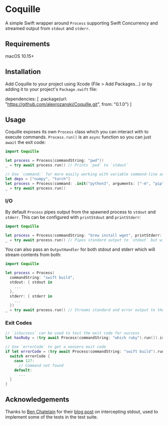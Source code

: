 # Coquille

A simple Swift wrapper around `Process` supporting Swift Concurrency and streamed output from `stdout` and `stderr`.

## Requirements

macOS 10.15+

## Installation

Add Coquille to your project using Xcode (File > Add Packages...) or by adding it to your project's `Package.swift` file:

dependencies: [
  .package(url: "https://github.com/alexrozanski/Coquille.git", from: "0.1.0")
]

## Usage

Coquille exposes its own `Process` class which you can interact with to execute commands. `Process.run()` is an `async` function so you can just `await` the exit code:

```swift
import Coquille

let process = Process(commandString: "pwd"))
_ = try await process.run() // Prints `pwd` to `stdout`

// Use `command:` for more easily working with variable command-line arguments
let deps = ["numpy", "torch"]
let process = Process(command: .init("python3", arguments: ["-m", "pip", "install"] + deps)))
_ = try await process.run()
```

### I/O

By default `Process` pipes output from the spawned process to `stdout` and `stderr`. This can be configured with `printStdout` and `printStderr`:

```swift
import Coquille

let process = Process(commandString: "brew install wget", printStderr: false))
_ = try await process.run() // Pipes standard output to `stdout` but will not pipe error output to `stderr`
```

You can also pass an `OutputHandler` for both stdout and stderr which will stream contents from both:

```swift
import Coquille

let process = Process(
  commandString: "swift build",
  stdout: { stdout in
    ...
  },
  stderr: { stderr in
    ...
  })
_ = try await process.run() // Streams standard and error output to the handlers provided to `stdout:` and `stderr:`
```

### Exit Codes

```swift
// `isSuccess` can be used to test the exit code for success
let hasRuby = (try await Process(commandString: "which ruby").run()).isSuccess

// Use `errorCode` to get a nonzero exit code
if let errorCode = (try await Process(commandString: "swift build").run()).errorCode {
  switch errorCode {
    case 127:
      // Command not found
    default:
      ...
  }
}
```

## Acknowledgements

Thanks to [Ben Chatelain](https://github.com/phatblat) for their [blog post](https://phatbl.at/2019/01/08/intercepting-stdout-in-swift.html) on intercepting stdout, used
to implement some of the tests in the test suite.
